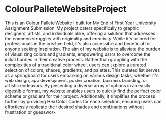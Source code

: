 # ColourPalleteWebsiteProject
This is an Colour Pallete Website I built for My End of First Year University Assignment Submission. 
My project caters specifically to graphic designers, artists, and individuals alike, offering a
solution that addresses the common struggles with originality and creativity. While it`s
tailored for professionals in the creative field, it's also accessible and beneficial for anyone
seeking inspiration.
The aim of my website is to alleviate the burden of visualizing colors and gradients,
empowering users to overcome the initial hurdles in their creative process. Rather than
grappling with the complexities of a traditional color wheel, users can explore a curated
selection of colors, shades, gradients, and palettes. This curated list serves as a
springboard for users embarking on various design tasks, whether it's web design, app
development, poster creation, business branding, or artistic endeavors.
By presenting a diverse array of options in an easily digestible format, my website enables
users to quickly find the perfect color scheme or gradient for their project. Additionally, it
simplifies the process further by providing Hex Color Codes for each selection, ensuring
users can effortlessly replicate their desired shades and combinations without frustration
or guesswork.
